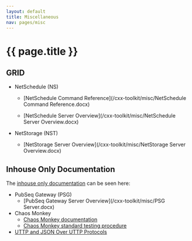 ```yaml
---
layout: default
title: Miscellaneous
nav: pages/misc
---
```


{{ page.title }}
===============================

GRID
-------------------------------
-   NetSchedule (NS)

    -   [NetSchedule Command Reference](/cxx-toolkit/misc/NetSchedule Command Reference.docx)

    -   [NetSchedule Server Overview](/cxx-toolkit/misc/NetSchedule Server Overview.docx)

-   NetStorage (NST)

    -   [NetStorage Server Overview](/cxx-toolkit/misc/NetStorage Server Overview.docx)
    
Inhouse Only Documentation
-------------------------------
The [inhouse only documentation](https://confluence.ncbi.nlm.nih.gov/pages/viewpage.action?pageId=36408685) can be seen here:

-   PubSeq Gateway (PSG)
    -   [PubSeq Gateway Server Overview](/cxx-toolkit/misc/PSG Server.docx)
-   Chaos Monkey
    -   [Chaos Monkey documentation](https://confluence.ncbi.nlm.nih.gov/display/~elisovdn/Chaos+Monkey+documentation)
    -   [Chaos Monkey standard testing procedure](https://confluence.ncbi.nlm.nih.gov/display/~elisovdn/Chaos+Monkey+standard+testing+procedure)
-  [UTTP and JSON Over UTTP Protocols](https://confluence.ncbi.nlm.nih.gov/display/CT/UTTP+and+JSON+Over+UTTP+Protocols) 
